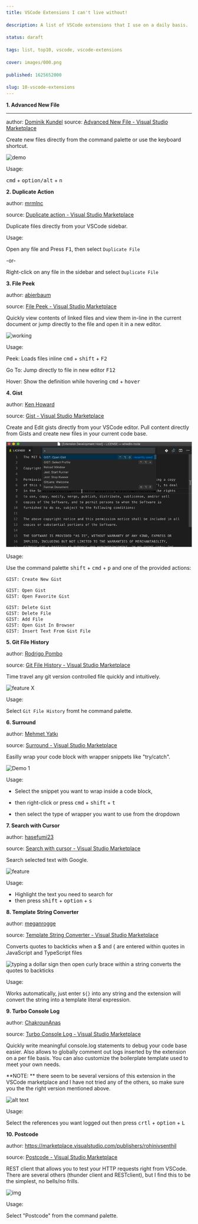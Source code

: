 ```yaml
---
title: VSCode Extensions I can't live without!

description: A list of VSCode extensions that I use on a daily basis.

status: daraft

tags: list, top10, vscode, vscode-extensions

cover: images/000.png

published: 1625652000

slug: 10-vscode-extensions
---
```


**1. Advanced New File**

---

author: [Dominik Kundel](https://marketplace.visualstudio.com/publishers/dkundel)
source: [Advanced New File - Visual Studio Marketplace](https://marketplace.visualstudio.com/items?itemName=dkundel.vscode-new-file)

Create new files directly from the command palette or use the keyboard shortcut.

![demo](https://github.com/dkundel/vscode-new-file/raw/master/images/demo.gif)

Usage:

<kbd>cmd</kbd> + <kbd>option/alt</kbd> + <kbd>n</kbd>

**2. Duplicate Action**

author: [mrmlnc](https://marketplace.visualstudio.com/publishers/mrmlnc)

source: [Duplicate action - Visual Studio Marketplace](https://marketplace.visualstudio.com/items?itemName=mrmlnc.vscode-duplicate)

Duplicate files directly from your VSCode sidebar.

Usage:

Open any file and Press <kbd>F1</kbd>, then select `Duplicate File`

-or-

Right-click on any file in the sidebar and select `Duplicate File`

**3. File Peek**

author: [abierbaum](https://marketplace.visualstudio.com/publishers/abierbaum)

source: [File Peek - Visual Studio Marketplace](https://marketplace.visualstudio.com/items?itemName=abierbaum.vscode-file-peek)

Quickly view contents of linked files and view them in-line in the current document or jump directly to the file and open it in a new editor.

![working](https://github.com/abierbaum/vscode-file-peek/raw/master/images/working.gif)

Usage:

Peek: Loads files inline <kbd>cmd</kbd> + <kbd>shift</kbd> + <kbd>F2</kbd>

Go To: Jump directly to file in new editor <kbd>F12</kbd>

Hover: Show the definition while hovering <kbd>cmd</kbd> + <kbd>hover</kbd>

**4. Gist**

author: [Ken Howard](https://marketplace.visualstudio.com/publishers/kenhowardpdx)

source: [Gist - Visual Studio Marketplace](https://marketplace.visualstudio.com/items?itemName=kenhowardpdx.vscode-gist)

Create and Edit gists directly from your VSCode editor. Pull content directly from Gists and create new files in your current code base.

![vscode-gist-profiles](https://github.com/kenhowardpdx/vscode-gist/raw/master/images/vscode-gist-profiles.gif)

Usage:

Use the command palette <kbd>shift</kbd> + <kbd>cmd</kbd> + <kbd>p</kbd> and one of the provided actions:

```
GIST: Create New Gist
```

```
GIST: Open Gist
GIST: Open Favorite Gist
```

```
GIST: Delete Gist
GIST: Delete File
GIST: Add File
GIST: Open Gist In Browser
GIST: Insert Text From Gist File
```

**5. Git File History**

author: [Rodrigo Pombo](https://marketplace.visualstudio.com/publishers/pomber)

source: [Git File History - Visual Studio Marketplace](https://marketplace.visualstudio.com/items?itemName=pomber.git-file-history)

Time travel any git version controlled file quickly and intuitively.

![feature X](https://user-images.githubusercontent.com/1911623/52807635-d5043480-306a-11e9-9b03-351b7cda4936.gif)

Usage:

Select `Git File History` fromt he command palette.

**6. Surround**

author: [Mehmet Yatkı](https://marketplace.visualstudio.com/publishers/yatki)

source: [Surround - Visual Studio Marketplace](https://marketplace.visualstudio.com/items?itemName=yatki.vscode-surround)

Easilly wrap your code block with wrapper snippets like "try/catch".

![Demo 1](https://raw.githubusercontent.com/yatki/vscode-surround/master/images/demo.gif)

Usage:

- Select the snippet you want to wrap inside a code block,

- then right-click or press <kbd>cmd</kbd> + <kbd>shift</kbd> + <kbd>t</kbd>

- then select the type of wrapper you want to use from the dropdown

**7. Search with Cursor**

author: [hasefumi23](https://marketplace.visualstudio.com/publishers/hasefumi23)

source: [Search with cursor - Visual Studio Marketplace](https://marketplace.visualstudio.com/items?itemName=hasefumi23.search-with-cursor)

Search selected text with Google.

![feature](https://github.com/hasefumi23/SearchWithCursor/raw/master/images/feature.gif)

Usage:

- Highlight the text you need to search for
- then press <kbd>shift</kbd> + <kbd>option</kbd> + <kbd>s</kbd>

**8. Template String Converter**

author: [meganrogge](https://marketplace.visualstudio.com/publishers/meganrogge)

source: [Template String Converter - Visual Studio Marketplace](https://marketplace.visualstudio.com/items?itemName=meganrogge.template-string-converter)

Converts quotes to backticks when a $ and { are entered within quotes in JavaScript and TypeScript files

![typing a dollar sign then open curly brace within a string converts the quotes to backticks](https://raw.githubusercontent.com/meganrogge/template-string-converter/master/demo.gif)

Usage:

Works automatically, just enter `${}` into any string and the extension will convert the string into a template literal expression.

**9. Turbo Console Log**

author: [ChakrounAnas](https://marketplace.visualstudio.com/publishers/ChakrounAnas)

source: [Turbo Console Log - Visual Studio Marketplace](https://marketplace.visualstudio.com/items?itemName=ChakrounAnas.turbo-console-log)

Quickly write meaningful console.log statements to debug your code base easier. Also allows to globally comment out logs inserted by the extension on a per file basis. You can also customize the boilerplate template used to meet your own needs.

**NOTE: ** there seem to be several versions of this extension in the VSCode marketplace and I have not tried any of the others, so make sure you the the right version mentioned above.

![alt text](https://image.ibb.co/dysw7p/insert_log_message.gif)

Usage:

Select the references you want logged out then press <kbd>crtl</kbd> + <kbd>option</kbd> + <kbd>L</kbd>

**10. Postcode**

author: https://marketplace.visualstudio.com/publishers/rohinivsenthil

source: [Postcode - Visual Studio Marketplace](https://marketplace.visualstudio.com/items?itemName=rohinivsenthil.postcode)

REST client that allows you to test your HTTP requests right from VSCode. There are several others (thunder client and RESTclient), but I find this to be the simplest, no bells/no frills.

![img](https://user-images.githubusercontent.com/42040329/120920378-0c83c880-c6dc-11eb-814a-e667563eed95.gif)

Usage:

Select "Postcode" from the command palette.
